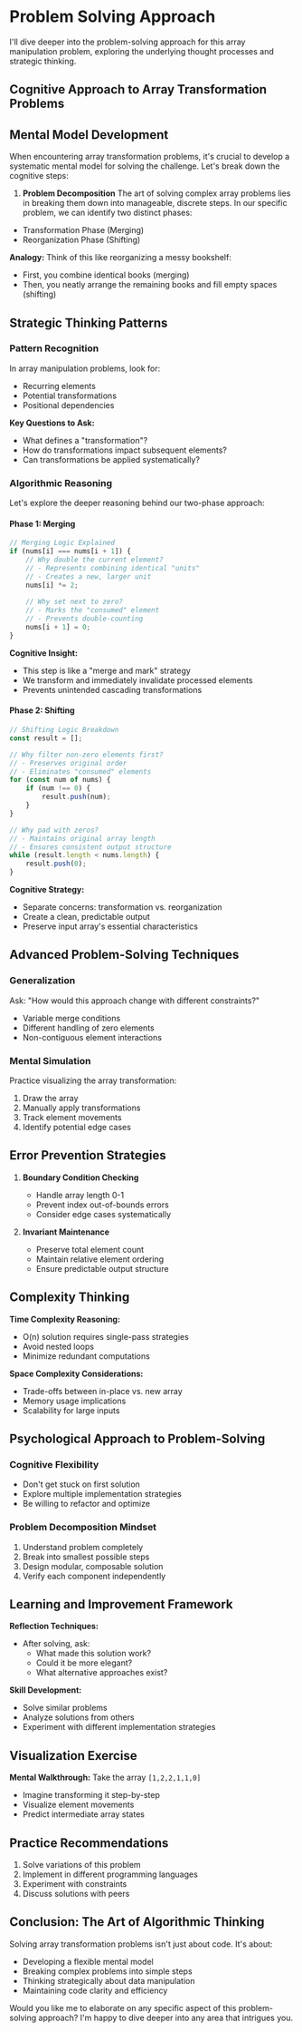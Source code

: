 # **Problem Solving Approach**

I'll dive deeper into the problem-solving approach for this array manipulation problem, exploring the underlying thought processes and strategic thinking.

## Cognitive Approach to Array Transformation Problems

## Mental Model Development

When encountering array transformation problems, it's crucial to develop a systematic mental model for solving the challenge. Let's break down the cognitive steps:

1. **Problem Decomposition**
The art of solving complex array problems lies in breaking them down into manageable, discrete steps. In our specific problem, we can identify two distinct phases:

- Transformation Phase (Merging)
- Reorganization Phase (Shifting)

**Analogy:** Think of this like reorganizing a messy bookshelf:

- First, you combine identical books (merging)
- Then, you neatly arrange the remaining books and fill empty spaces (shifting)

## Strategic Thinking Patterns

### Pattern Recognition

In array manipulation problems, look for:

- Recurring elements
- Potential transformations
- Positional dependencies

**Key Questions to Ask:**

- What defines a "transformation"?
- How do transformations impact subsequent elements?
- Can transformations be applied systematically?

### Algorithmic Reasoning

Let's explore the deeper reasoning behind our two-phase approach:

#### Phase 1: Merging

```javascript
// Merging Logic Explained
if (nums[i] === nums[i + 1]) {
    // Why double the current element?
    // - Represents combining identical "units"
    // - Creates a new, larger unit
    nums[i] *= 2;
    
    // Why set next to zero?
    // - Marks the "consumed" element
    // - Prevents double-counting
    nums[i + 1] = 0;
}
```

**Cognitive Insight:**

- This step is like a "merge and mark" strategy
- We transform and immediately invalidate processed elements
- Prevents unintended cascading transformations

#### Phase 2: Shifting

```javascript
// Shifting Logic Breakdown
const result = [];

// Why filter non-zero elements first?
// - Preserves original order
// - Eliminates "consumed" elements
for (const num of nums) {
    if (num !== 0) {
        result.push(num);
    }
}

// Why pad with zeros?
// - Maintains original array length
// - Ensures consistent output structure
while (result.length < nums.length) {
    result.push(0);
}
```

**Cognitive Strategy:**

- Separate concerns: transformation vs. reorganization
- Create a clean, predictable output
- Preserve input array's essential characteristics

## Advanced Problem-Solving Techniques

### Generalization

Ask: "How would this approach change with different constraints?"

- Variable merge conditions
- Different handling of zero elements
- Non-contiguous element interactions

### Mental Simulation

Practice visualizing the array transformation:

1. Draw the array
2. Manually apply transformations
3. Track element movements
4. Identify potential edge cases

## Error Prevention Strategies

1. **Boundary Condition Checking**
   - Handle array length 0-1
   - Prevent index out-of-bounds errors
   - Consider edge cases systematically

2. **Invariant Maintenance**
   - Preserve total element count
   - Maintain relative element ordering
   - Ensure predictable output structure

## Complexity Thinking

**Time Complexity Reasoning:**

- O(n) solution requires single-pass strategies
- Avoid nested loops
- Minimize redundant computations

**Space Complexity Considerations:**

- Trade-offs between in-place vs. new array
- Memory usage implications
- Scalability for large inputs

## Psychological Approach to Problem-Solving

### Cognitive Flexibility

- Don't get stuck on first solution
- Explore multiple implementation strategies
- Be willing to refactor and optimize

### Problem Decomposition Mindset

1. Understand problem completely
2. Break into smallest possible steps
3. Design modular, composable solution
4. Verify each component independently

## Learning and Improvement Framework

**Reflection Techniques:**

- After solving, ask:
  - What made this solution work?
  - Could it be more elegant?
  - What alternative approaches exist?

**Skill Development:**

- Solve similar problems
- Analyze solutions from others
- Experiment with different implementation strategies

## Visualization Exercise

**Mental Walkthrough:**
Take the array `[1,2,2,1,1,0]`

- Imagine transforming it step-by-step
- Visualize element movements
- Predict intermediate array states

## Practice Recommendations

1. Solve variations of this problem
2. Implement in different programming languages
3. Experiment with constraints
4. Discuss solutions with peers

## Conclusion: The Art of Algorithmic Thinking

Solving array transformation problems isn't just about code. It's about:

- Developing a flexible mental model
- Breaking complex problems into simple steps
- Thinking strategically about data manipulation
- Maintaining code clarity and efficiency

Would you like me to elaborate on any specific aspect of this problem-solving approach? I'm happy to dive deeper into any area that intrigues you.
